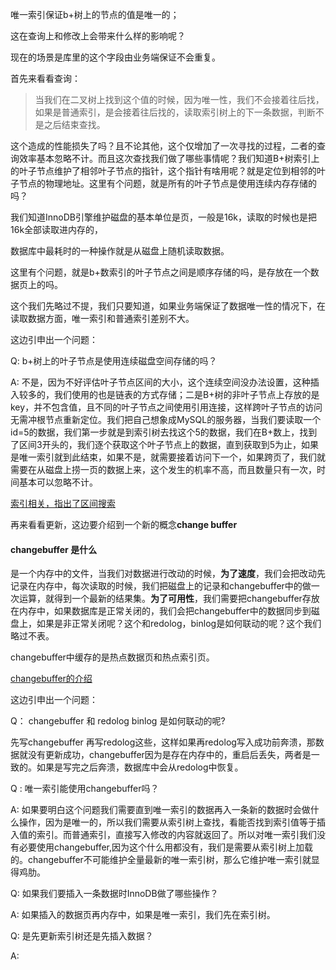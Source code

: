 

唯一索引保证b+树上的节点的值是唯一的；

这在查询上和修改上会带来什么样的影响呢？

现在的场景是库里的这个字段由业务端保证不会重复。

首先来看看查询：

> 当我们在二叉树上找到这个值的时候，因为唯一性，我们不会接着往后找，如果是普通索引，是会接着往后找的，读取索引树上的下一条数据，判断不是之后结束查找。

这个造成的性能损失了吗？且不论其他，这个仅增加了一次寻找的过程，二者的查询效率基本忽略不计。而且这次查找我们做了哪些事情呢？我们知道B+树索引上的叶子节点维护了相邻叶子节点的指针，这个指针有啥用呢？就是定位到相邻的叶子节点的物理地址。这里有个问题，就是所有的叶子节点是使用连续内存存储的吗？

我们知道InnoDB引擎维护磁盘的基本单位是页，一般是16k，读取的时候也是把16k全部读取进内存的，

数据库中最耗时的一种操作就是从磁盘上随机读取数据。

这里有个问题，就是b+数索引的叶子节点之间是顺序存储的吗，是存放在一个数据页上的吗。

这个我们先略过不提，我们只要知道，如果业务端保证了数据唯一性的情况下，在读取数据方面，唯一索引和普通索引差别不大。

这边引申出一个问题：

Q: b+树上的叶子节点是使用连续磁盘空间存储的吗？

A: 不是，因为不好评估叶子节点区间的大小，这个连续空间没办法设置，这种插入较多的，我们使用的也是链表的方式存储；二是B+树的非叶子节点上存放的是key，并不包含值，且不同的叶子节点之间使用引用连接，这样跨叶子节点的访问无需冲根节点重新定位。我们把自己想象成MySQL的服务器，当我们要读取一个id=5的数据，我们第一步就是到索引树去找这个5的数据，我们在B+数上，找到了区间3开头的，我们逐个获取这个叶子节点上的数据，直到获取到5为止，如果是唯一索引就到此结束，如果不是，就需要接着访问下一个，如果跨页了，我们就需要在从磁盘上捞一页的数据上来，这个发生的机率不高，而且数量只有一次，时间基本可以忽略不计。



[索引相关，指出了区间搜索](https://blog.csdn.net/qq_33599978/article/details/78368660)



再来看看更新，这边要介绍到一个新的概念**change buffer**

#### changebuffer 是什么

是一个内存中的文件，当我们对数据进行改动的时候，**为了速度**，我们会把改动先记录在内存中，每次读取的时候，我们把磁盘上的记录和changebuffer中的做一次运算，就得到一个最新的结果集。**为了可用性**，我们需要把changebuffer存放在内存中，如果数据库是正常关闭的，我们会把changebuffer中的数据同步到磁盘上，如果是非正常关闭呢？这个和redolog，binlog是如何联动的呢？这个我们略过不表。

changebuffer中缓存的是热点数据页和热点索引页。



[changebuffer的介绍](https://blog.csdn.net/shenjian58/article/details/93691224)

这边引申出一个问题：

Q： changebuffer 和 redolog binlog 是如何联动的呢?

先写changebuffer 再写redolog这些，这样如果再redolog写入成功前奔溃，那数据就没有更新成功，changebuffer因为是存在内存中的，重启后丢失，两者是一致的。如果是写完之后奔溃，数据库中会从redolog中恢复。

Q : 唯一索引能使用changebuffer吗？

A: 如果要明白这个问题我们需要直到唯一索引的数据再入一条新的数据时会做什么操作，因为是唯一的，所以我们需要从索引树上查找，看能否找到索引值等于插入值的索引。而普通索引，直接写入修改的内容就返回了。所以对唯一索引我们没有必要使用changebuffer,因为这个什么用都没有，我们是需要从索引树上加载的。changebuffer不可能维护全量最新的唯一索引树，那么它维护唯一索引就显得鸡肋。



Q: 如果我们要插入一条数据时InnoDB做了哪些操作？

A:  如果插入的数据页再内存中，如果是唯一索引，我们先在索引树。



Q: 是先更新索引树还是先插入数据？

A: 